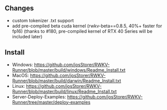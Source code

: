 ## Changes

- custom tokenizer .txt support
- add pre-compiled beta cuda kernel (rwkv-beta==0.8.5, 40%+ faster for fp16) (thanks to #180, pre-compiled kernel of RTX
  40 Series will be included later)

## Install

- Windows: https://github.com/josStorer/RWKV-Runner/blob/master/build/windows/Readme_Install.txt
- MacOS: https://github.com/josStorer/RWKV-Runner/blob/master/build/darwin/Readme_Install.txt
- Linux: https://github.com/josStorer/RWKV-Runner/blob/master/build/linux/Readme_Install.txt
- Server-Deploy-Examples: https://github.com/josStorer/RWKV-Runner/tree/master/deploy-examples